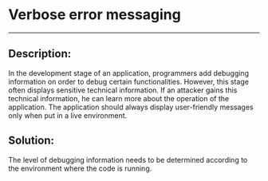 # Verbose error messaging
-------

## Description:

In the development stage of an application, programmers add debugging information on order to debug certain functionalities. However, this stage often displays sensitive technical information. If an attacker gains this technical information, he can learn more about the operation of the application. The application should always display user-friendly messages only when put in a live environment.

## Solution:

The level of debugging information needs to be determined according to the environment where the code is running.
